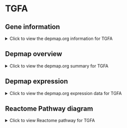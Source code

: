 <h1>TGFA</h1>

<h2>Gene information</h2>
<details>
  <summary>Click to view the depmap.org information for TGFA</summary>
  <iframe src="https://depmap.org/portal/gene/TGFA?tab=about" style="border:none;width:100%;height:800px"></iframe>
</details>

<h2>Depmap overview</h2>
<details>
  <summary>Click to view the depmap.org summary for TGFA</summary>
  <iframe src="https://depmap.org/portal/gene/TGFA?tab=overview" style="border:none;width:100%;height:800px"></iframe>
</details>

<h2>Depmap expression</h2>
<details>
  <summary>Click to view the depmap.org expression data for TGFA</summary>
  <iframe src="https://depmap.org/portal/gene/TGFA?tab=characterization" style="border:none;width:100%;height:800px"></iframe>
</details>



<h2>Reactome Pathway diagram</h2>
<details>
  <summary>Click to view Reactome pathway for TGFA</summary>
  <p>Estrogen-dependent nuclear events downstream of ESR-membrane signaling</p>
  <iframe src="https://reactome.org/PathwayBrowser/#/R-HSA-9634638" style="border:none;width:100%;height:800px"></iframe>
</details>



